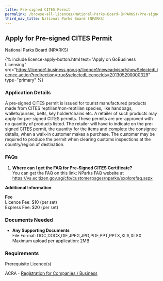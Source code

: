 ```yaml
---
title: Pre-signed CITES Permit
permalink: /browse-all-licences/National-Parks-Board-(NPARKS)/Pre-signed-CITES-Permit
third_nav_title: National Parks Board (NPARKS)
---
```


## Apply for Pre-signed CITES Permit

National Parks Board (NPARKS)

{% include licence-apply-button.html text="Apply on GoBusiness Licensing" src="https://licence1.business.gov.sg/licence1/neweadvisor/showSelectedLicence.action?redirection=true&selectedLicenceIds=201305290000329" type="primary" %}

<H3>Application Details</H3>

<p>A pre-signed CITES permit is issued for tourist manufactured products made from CITES reptilian/non-reptilian species, like handbags, wallets/purses, belts, key holder/chains etc. A retailer of such products may apply for pre-signed CITES permits. These permits are pre-approved with no quantity of products listed. The retailer will have to indicate on the pre-signed CITES permit, the quantity for the items and complete the consignee details, when a walk-in customer makes a purchase. The customer may be required to produce the permit when clearing customs inspections at the country/region of destination.</p>
 <h3>FAQs</h3>
 <ol>
 <li><strong>Where can I get the FAQ for Pre-Signed CITES Certificate?</strong><br />You can get the FAQ on this link: NParks FAQ website at <a href="https://va.ecitizen.gov.sg/cfp/customerpages/nparks/explorefaq.aspx" target="_blank" rel="noopener">https://va.ecitizen.gov.sg/cfp/customerpages/nparks/explorefaq.aspx</a></li>
 </ol>

<strong>Additional Information</strong>

<p><strong>Fee<br /></strong>Licence Fee: $10 (per set)<br />Express Fee: $20 (per set)</p>

<H3>Documents Needed</H3>

<ul>
 <li><strong>Any Supporting Documents</strong><br />File Format: DOC,DOCX,GIF,JPEG,JPG,PDF,PPT,PPTX,XLS,XLSX<br />Maximum upload per application: 2MB</li>
 </ul>

<H3>Requirements</H3>

<p>Prerequisite Licence(s)</p>
 <p>ACRA - <a href="https://www.acra.gov.sg/Home/" target="_blank" rel="noopener">Registration for Companies / Business</a></p>

